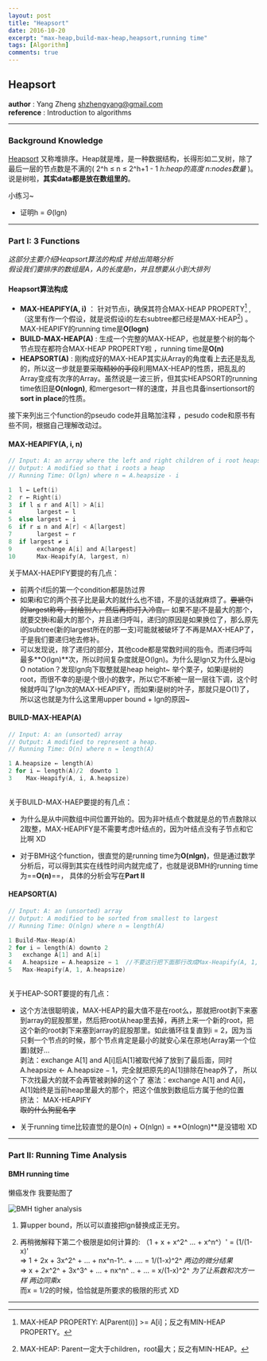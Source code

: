 ```yaml
---
layout: post
title: "Heapsort"
date: 2016-10-20
excerpt: "max-heap,build-max-heap,heapsort,running time"
tags: [Algorithm]
comments: true
---
```

## Heapsort
**author** : Yang Zheng   shzhengyang@gmail.com   
**reference** : Introduction to algorithms 

***

### Background Knowledge

[Heapsort](https://zh.wikipedia.org/wiki/%E5%A0%86%E6%8E%92%E5%BA%8F) 又称堆排序。Heap就是堆，是一种数据结构，长得形如二叉树，除了最后一层的节点数是不满的( 2^h ≤ n ≤ 2^h+1 - 1   *h:heap的高度 n:nodes数量* )。说是树啦，**其实data都是放在数组里的**。 

小练习~   
- 证明h = $\Theta$(lgn)  
  

***

### Part I:    3 Functions

*这部分主要介绍Heapsort算法的构成 并给出简略分析*  
*假设我们要排序的数组是A，A的长度是n，并且想要从小到大排列*  

#### Heapsort算法构成

- **MAX-HEAPIFY(A, i)** ： 针对节点i，确保其符合MAX-HEAP PROPERTY[^1]  , （这里有作一个假设，就是说假设i的左右subtree都已经是MAX-HEAP[^2]) 。 MAX-HEAPIFY的running time是**O(logn)**  
- **BUILD-MAX-HEAP(A)**  :   生成一个完整的MAX-HEAP，也就是整个树的每个节点现在都符合MAX-HEAP PROPERTY啦 ，running time是**O(n)**  
- **HEAPSORT(A)**  : 刚构成好的MAX-HEAP其实从Array的角度看上去还是乱乱的，所以这一步就是要~~采取精妙的手段~~利用MAX-HEAP的性质，把乱乱的Array变成有次序的Array。虽然说是一波三折，但其实HEAPSORT的running time依旧是**O(nlogn)**, 和mergesort一样的速度，并且也具备insertionsort的**sort in place**的性质。  




接下来列出三个function的pseudo code并且略加注释 ，pesudo code和原书有些不同，根据自己理解改动过。  

#### MAX-HEAPIFY(A, i, n)  
  


```c
// Input: A: an array where the left and right children of i root heaps (but i may not), i: an array index   n:heapsize
// Output: A modified so that i roots a heap  
// Running Time: O(lgn) where n = A.heapsize - i    

1  l ← Left(i)   
2  r ← Right(i)   
3  if l ≤ r and A[l] > A[i]  
4  		largest ← l  
5  else largest ← i  
6  if r ≤ n and A[r] < A[largest]  
7  		largest ← r 
8  if largest ≠ i    
9  		exchange A[i] and A[largest]  
10 	 	Max-Heapify(A, largest, n)    

```

关于MAX-HAEPIFY要提的有几点：

- 前两个if后的第一个condition都是防过界  
- 如果i和它的两个孩子比是最大的就什么也不错，不是的话就麻烦了。~~要褫夺i的largest称号，封给别人，然后再把i打入冷宫。~~ 如果不是i不是最大的那个，就要交换i和最大的那个，并且递归呼叫，递归的原因是如果换位了，那么原先i的subtree(新的largest所在的那一支)可能就被破坏了不再是MAX-HEAP了，于是我们要递归地去修补。
- 可以发现说，除了递归的部分，其他code都是常数时间的指令。而递归呼叫最多**O(lgn)**次，所以时间复杂度就是O(lgn)。为什么是lgn又为什么是big O notation？发现lgn向下取整就是heap height~ 举个栗子，如果i是树的root，而很不幸的是i是个很小的数字，所以它不断被一层一层往下调，这个时候就呼叫了lgn次的MAX-HEAPIFY，而如果i是树的叶子，那就只是O(1)了，所以这也就是为什么这里用upper bound + lgn的原因~    


  

#### BUILD-MAX-HEAP(A)  
   


```c
// Input: A: an (unsorted) array  
// Output: A modified to represent a heap.  
// Running Time: O(n) where n = length(A)  

1 A.heapsize ← length(A)  
2 for i ← length(A)/2  downto 1  
3	 Max-Heapify(A, i, A.heapsize)  
  
```

关于BUILD-MAX-HAEP要提的有几点： 

- 为什么是从中间数组中间位置开始的。因为非叶结点个数就是总的节点数除以2取整，MAX-HEAPIFY是不需要考虑叶结点的，因为叶结点没有子节点和它比啊 XD  

- 对于BMH这个function，很直觉的是running time为**O(nlgn)**，但是通过数学分析后，可以得到其实在线性时间内就完成了，也就是说BMH的running time为==**O(n)**==， 具体的分析会写在**Part II**  
  

#### HEAPSORT(A)    
   


``` c
// Input: A: an (unsorted) array  
// Output: A modified to be sorted from smallest to largest  
// Running Time: O(nlgn) where n = length(A)  

1 Build-Max-Heap(A)  
2 for i = length(A) downto 2  
3 	exchange A[1] and A[i]  
4 	A.heapsize ← A.heapsize − 1  //不要这行把下面那行改成Max-Heapify(A, 1, i-1)也没问题 
5 	Max-Heapify(A, 1, A.heapsize)  
  
```

关于HEAP-SORT要提的有几点： 

- 这个方法很聪明诶，MAX-HEAP的最大值不是在root么，那就把root剥下来塞到array的屁股那里，然后把root从heap里去掉，再挤上来一个新的root，把这个新的root剥下来塞到array的屁股那里。如此循环往复直到i = 2，因为当只剩一个节点的时候，那个节点肯定是最小的就安心呆在原地(Array第一个位置)就好…  
  剥法：exchange A[1] and A[i]后A[1]被取代掉了放到了最后面，同时A.heapsize ← A.heapsize − 1，完全就把原先的A[1]排除在heap外了， 所以下次找最大的就不会再管被剥掉的这个了 
  塞法：exchange A[1] and A[i]，A[1]始终是当前heap里最大的那个，把这个值放到数组后方属于他的位置  
  挤法： MAX-HEAPIFY   
  ~~取的什么狗屁名字~~  

- 关于running time比较直觉的是O(n) + O(nlgn) = **O(nlogn)**是没错啦 XD   


***

### Part II:   Running Time Analysis  

#### BMH running time  

懒癌发作 我要贴图了   

![BMH tigher analysis](../../images/postImages/heapsort/BMH.png)

1. 算upper bound，所以可以直接把lgn替换成正无穷。  

2. 再稍微解释下第二个极限是如何计算的: 
   （1 + x + x^2^ … + x^n^）' = (1/(1- x)'  
   =>  1 + 2x + 3x^2^ + … + nx^n-1^.. + …. = 1/(1-x)^2^    *两边的微分结果*  
   =>  x + 2x^2^ + 3x^3^ + … + nx^n^ .. + … = x/(1-x)^2^     *为了让系数和次方一样 两边同乘x*  
   而x = 1/2的时候，恰恰就是所要求的极限的形式 XD  
 



  
---

[^1]: MAX-HEAP PROPERTY: A[Parent(i)] >= A[i]；反之有MIN-HEAP PROPERTY。
[^2]: MAX-HEAP: Parent一定大于children，root最大；反之有MIN-HEAP。






